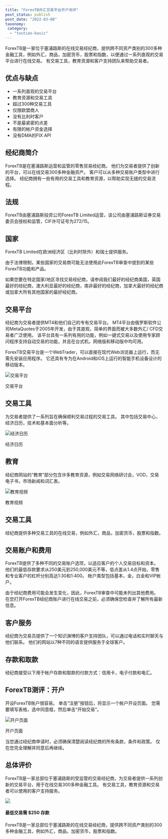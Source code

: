```yaml
---
title: "ForexTB外汇交易平台开户测评"
post_status: publish
post_date: "2022-03-08"
taxonomy:
 category: 
  - "toutiao-basic"
---
```


ForexTB是一家位于塞浦路斯的在线交易经纪商，提供跨不同资产类别的300多种金融工具，例如外汇，商品，加密货币，股票和指数，以便通过一系列直观的交易平台进行在线交易。 有交易工具，教育资源和客户支持团队来帮助交易者。

## 优点与缺点
- 一系列直观的交易平台
- 教育资源和交易工具
- 超过300种交易工具
- 仅限欧盟商人
- 没有比利时客户
- 不是最紧密的点差
- 有限的帐户资金选择
- 没有DMA的FIX API


## 经纪商简介

ForexTB是在塞浦路斯运营和监管的零售贸易经纪商。 他们为交易者提供了创新的平台，可以在线交易300多种金融资产。 客户可以从多种交易账户类型中进行选择。 经纪商拥有一些有用的交易工具和教育资源，以帮助实现无缝的交易流程。

## 法规

ForexTB由塞浦路斯投资公司ForexTB Limited运营，该公司由塞浦路斯证券交易委员会授权和监管，CIF许可证号为272/15。

## 国家

ForexTB Limited在欧洲经济区（比利时除外）和瑞士提供服务。

由于法律限制，某些国家的交易商可能无法使用此ForexTB审查中提到的某些ForexTB功能和产品。

如果您要在特定国家/地区寻找交易经纪商，请参阅我们最好的经纪商美国，英国最好的经纪商，澳大利亚最好的经纪商，南非最好的经纪商，加拿大最好的经纪商或加拿大所有其他国家的最好经纪商。

## 交易平台

经纪商为交易者提供MT4和他们自己的专有交易平台。 MT4平台由俄罗斯软件公司MetaQuotes于2005年开发，由于其直观，简单的界面而被大多数外汇/ CFD交易者广泛使用。 该平台具有一系列有用的功能，例如一键式交易以及使用专家顾问程序支持自动交易的功能，并且在台式机，网络版和移动版中均可用。

ForexTB交易平台是一个WebTrader，可以直接在现代Web浏览器上运行，而无需先安装应用程序。 它还具有专为在Android和iOS上运行的智能手机设备设计的移动版本。

![交易平台](https://cdn.fendou.la/funstoutiao/2020/11/Forex-TB-Review-Trading-Platform.jpg "交易平台")

交易平台

## 交易工具

为交易者提供了一系列旨在确保顺利交易过程的交易工具。 其中包括交易中心，经济日历，技术和基本面分析等。

![经济日历](https://cdn.fendou.la/funstoutiao/2020/11/Forex-TB-Review-Economic-Calendar.jpg "经济日历")

经济日历

## 教育

经纪商网站的“教育”部分包含许多教育资源，例如交易网络研讨会，VOD，交易电子书，市场新闻和词汇表。

![教育视频](https://cdn.fendou.la/funstoutiao/2020/11/Forex-TB-Review-Videos--1024x217.jpg "教育视频")

教育视频

## 交易工具

经纪商提供多种交易工具的在线交易，例如外汇，商品，加密货币，股票和指数。

## 交易账户和费用

ForexTB提供了多种不同的交易账户选项，以适应客户的个人交易目标和资本。 他们的最低存款要求从250美元到250,000美元不等，低点差从1.4点开始，零售和专业客户的杠杆分别高达1:30和1:400。 帐户类型包括基本，金，白金和VIP帐户。

由于经纪商费用可能会发生变化，因此，ForexTB审查中可能未列出其他费用。 在您打开ForexTB经纪商账户进行在线交易之前，必须确保您检查并了解所有最新信息。

## 客户服务

经纪商为交易员提供了一个知识渊博的客户支持团队，可以通过电话和实时聊天与他们联系。 他们的网站以7种不同的语言提供服务于全球客户。

## 存款和取款

经纪商接受以下用于帐户存款和取款的付款方式：信用卡，电子付款和电汇。

## ForexTB测评：开户

开设ForexTB账户很容易。 单击“注册”按钮后，将显示一个帐户开设页面。 您需要填写表格，选中同意框，然后单击“开始交易”。

![开户页面](https://cdn.fendou.la/funstoutiao/2020/11/Forex-Trading-Review-Account-Opening-Page.jpg "开户页面")

开户页面

当您通过经纪商申请时，必须确保清楚阅读经纪商的所有条款，条件和政策。 仅在您完全理解并同意后再继续。

## 总体评价

ForexTB是一家总部位于塞浦路斯的受监管的交易经纪商，为交易者提供一系列创新的交易平台，用于在线交易300多种金融工具。 有交易工具，教育资源和交易者可以使用的客户支持服务。

![](https://cdn.fendou.la/funstoutiao/2020/11/ForexTB-Logo.png)

#### 最低交易需 **$250** 存款

ForexTB是一家总部位于塞浦路斯的在线交易经纪商，提供跨不同资产类别的300多种金融工具，例如外汇，商品，加密货币，股票和指数。
